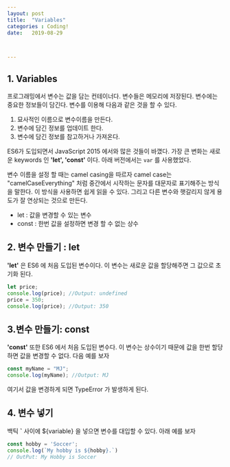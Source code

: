 ```yaml
---
layout: post
title:  "Variables"
categories : Coding!
date:   2019-08-29



---
```


## 1. Variables

프로그래밍에서 변수는 값을 담는 컨테이너다. 변수들은 메모리에 저장된다. 변수에는 중요한 정보들이 담긴다. 변수를 이용해 다음과 같은 것을 할 수 있다.

1. 묘사적인 이름으로 변수이름을 만든다.
2. 변수에 담긴 정보를 업데이트 한다.
3. 변수에 담긴 정보를 참고하거나 가져온다.

ES6가 도입되면서 JavaScript 2015 에서와 많은 것들이 바꼈다. 가장 큰 변화는 새로운 keywords 인 **'let', 'const'** 이다. 아래 버전에서는 `var` 를 사용했었다.

변수 이름을 설정 할 때는 camel casing을 따르자 camel case는 "camelCaseEverything" 처럼 중간에서 시작하는 문자를 대문자로 표기해주는 방식을 말한다. 이 방식을 사용하면 쉽게 읽을 수 있다. 그리고 다른 변수와 햇갈리지 않게 용도가 잘 연상되는 것으로 만든다.

* let : 값을 변경할 수 있는 변수
* const : 한번 값을 설정하면 변경 할 수 없는 상수

## 2. 변수 만들기 : let

**'let'** 은 ES6 에 처음 도입된 변수이다. 이 변수는 새로운 값을 할당해주면 그 값으로 초기화 된다.

```javascript
let price;
console.log(price); //Output: undefined
price = 350;
console.log(price); //Output: 350
```



## 3.변수 만들기: const

**'const'** 또한 ES6 에서 처음 도입된 변수다. 이 변수는 상수이기 때문에 값을 한번 할당하면 값을 변경할 수 없다. 다음 예를 보자

```javascript
const myName = "MJ";
console.log(myName); //Output: MJ
```

여기서 값을 변경하게 되면 TypeError 가 발생하게 된다.

## 4. 변수 넣기

백틱 **`** 사이에 ${variable} 을 넣으면 변수를 대입할 수 있다. 아래 예를 보자

``` javascript
const hobby = 'Soccer';
console.log(`My hobby is ${hobby}.`)
// OutPut: My Hobby is Soccer
```



## 









